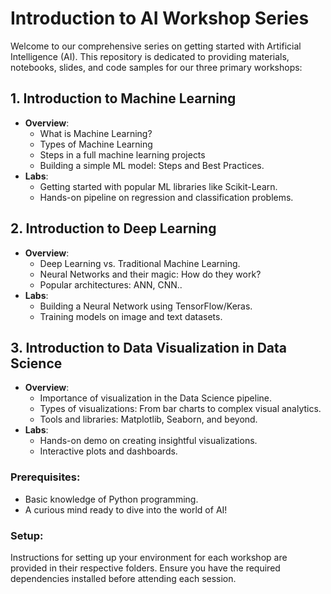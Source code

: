 # Introduction to AI Workshop Series

Welcome to our comprehensive series on getting started with Artificial Intelligence (AI). This repository is dedicated to providing materials, notebooks, slides, and code samples for our three primary workshops:

## 1. Introduction to Machine Learning
- **Overview**:
  - What is Machine Learning?
  - Types of Machine Learning
  - Steps in a full machine learning projects
  - Building a simple ML model: Steps and Best Practices.
- **Labs**:
  - Getting started with popular ML libraries like Scikit-Learn.
  - Hands-on pipeline on regression and classification problems.

## 2. Introduction to Deep Learning
- **Overview**:
  - Deep Learning vs. Traditional Machine Learning.
  - Neural Networks and their magic: How do they work?
  - Popular architectures: ANN, CNN..
- **Labs**:
  - Building a Neural Network using TensorFlow/Keras.
  - Training models on image and text datasets.

## 3. Introduction to Data Visualization in Data Science
- **Overview**:
  - Importance of visualization in the Data Science pipeline.
  - Types of visualizations: From bar charts to complex visual analytics.
  - Tools and libraries: Matplotlib, Seaborn, and beyond.
- **Labs**:
  - Hands-on demo on creating insightful visualizations.
  - Interactive plots and dashboards.

### Prerequisites:
- Basic knowledge of Python programming.
- A curious mind ready to dive into the world of AI!

### Setup:
Instructions for setting up your environment for each workshop are provided in their respective folders. Ensure you have the required dependencies installed before attending each session.


